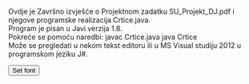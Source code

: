 <html>

<head id=""opish"">

<title id="opist">
<h3><center>Strojno učenje </center></h3>
<h4> <center> Projektni zadatak </center> </h4>
</title>
</head>

<body id="opisb">
<br> Ovdje je Završno izvješće o Projektnom zadatku SU_Projekt_DJ.pdf
i njegove programske realizacija Crtice.java.
 <br> Program je pisan u Javi verzija 1.8.
 <br> Pokreće se pomoću naredbi:
     javac Crtice.java
     java  Crtice
 <br> Može se pregledati u nekom tekst editoru ili u MS Visual studiju 2012 u programskom jeziku J#.

<button type="button" onclick="myFunction()">Set font</button>
 
<script>
function myFunction()
{
document.getElementById("myP").style.font="italic bold 20px arial,serif";
}
</script>


 
</body>

</html>
